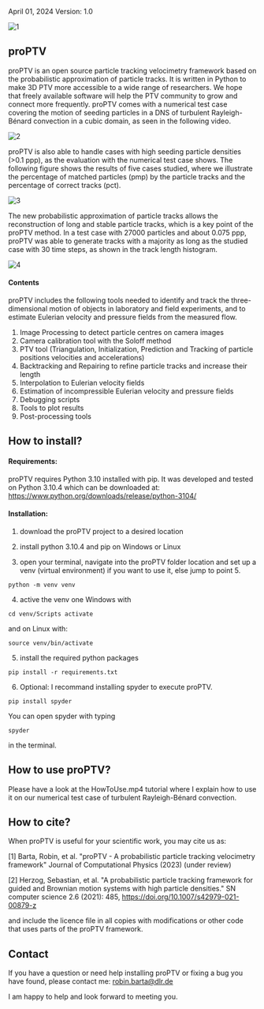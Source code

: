 April 01, 2024
Version: 1.0

![1](https://github.com/RobinBarta/proPTV/assets/150230392/66660cef-0945-45b3-bc38-355d52a08657)

## proPTV

proPTV is an open source particle tracking velocimetry framework based on the probabilistic approximation of particle tracks. It is written in Python to make 3D PTV more accessible to a wide range of researchers. We hope that freely available software will help the PTV community to grow and connect more frequently. proPTV comes with a numerical test case covering the motion of seeding particles in a DNS of turbulent Rayleigh-Bénard convection in a cubic domain, as seen in the following video. 

![2](https://github.com/RobinBarta/proPTV/assets/150230392/270c145a-d930-4f29-a3f9-fd3fd0d13103)

proPTV is also able to handle cases with high seeding particle densities (>0.1 ppp), as the evaluation with the numerical test case shows. The following figure shows the results of five cases studied, where we illustrate the percentage of matched particles (pmp) by the particle tracks and the percentage of correct tracks (pct). 

![3](https://github.com/RobinBarta/proPTV/assets/150230392/b4ec3cee-b98b-41a7-8d32-dc1aff57c013)

The new probabilistic approximation of particle tracks allows the reconstruction of long and stable particle tracks, which is a key point of the proPTV method. In a test case with 27000 particles and about 0.075 ppp, proPTV was able to generate tracks with a majority as long as the studied case with 30 time steps, as shown in the track length histogram.

![4](https://github.com/RobinBarta/proPTV/assets/150230392/0ac5bd45-88ef-4ab2-9c2f-869a6c8db3c7)

#### Contents

proPTV includes the following tools needed to identify and track the three-dimensional motion of objects in laboratory and field experiments, and to estimate Eulerian velocity and pressure fields from the measured flow.

1) Image Processing to detect particle centres on camera images 
2) Camera calibration tool with the Soloff method
3) PTV tool (Triangulation, Initialization, Prediction and Tracking of particle positions velocities and accelerations)
4) Backtracking and Repairing to refine particle tracks and increase their length
5) Interpolation to Eulerian velocity fields
6) Estimation of incompressible Eulerian velocity and pressure fields
7) Debugging scripts
8) Tools to plot results
9) Post-processing tools

## How to install?

#### Requirements:

proPTV requires Python 3.10 installed with pip. It was developed and tested on Python 3.10.4 which can be downloaded at: https://www.python.org/downloads/release/python-3104/

#### Installation:

1) download the proPTV project to a desired location

2) install python 3.10.4 and pip on Windows or Linux

3) open your terminal, navigate into the proPTV folder location and set up a venv (virtual environment) if you want to use it, else jump to point 5.

  `python -m venv venv`

4) active the venv one Windows with 

  `cd venv/Scripts activate`
   
   and on Linux with:

  `source venv/bin/activate`

5) install the required python packages

  `pip install -r requirements.txt`

6) Optional: I recommand installing spyder to execute proPTV.

  `pip install spyder`

  You can open spyder with typing

  `spyder`

  in the terminal.
  
## How to use proPTV?

Please have a look at the HowToUse.mp4 tutorial where I explain how to use it on our numerical test case of turbulent Rayleigh-Bénard convection.

## How to cite?

When proPTV is useful for your scientific work, you may cite us as:

[1] Barta, Robin, et al. "proPTV - A probabilistic particle tracking velocimetry framework" Journal of Computational Physics (2023) (under review)

[2] Herzog, Sebastian, et al. "A probabilistic particle tracking framework for guided and Brownian motion systems with high particle densities." SN computer science 2.6 (2021): 485, https://doi.org/10.1007/s42979-021-00879-z

and include the licence file in all copies with modifications or other code that uses parts of the proPTV framework.

## Contact

If you have a question or need help installing proPTV or fixing a bug you have found, please contact me: robin.barta@dlr.de

I am happy to help and look forward to meeting you.
